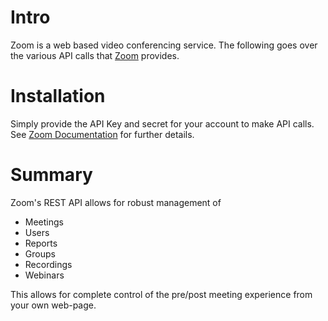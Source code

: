 # Intro
Zoom is a web based video conferencing service. The following goes over the various API calls that [Zoom](https://zoom.us) provides.

# Installation
Simply provide the API Key and secret for your account to make API calls. See [Zoom Documentation](https://support.zoom.us/hc/en-us/articles/201363043-Getting-Started-with-REST-API) for further details.

# Summary
Zoom's REST API allows for robust management of 
* Meetings
* Users
* Reports
* Groups
* Recordings
* Webinars

This allows for complete control of the pre/post meeting experience from your own web-page.
